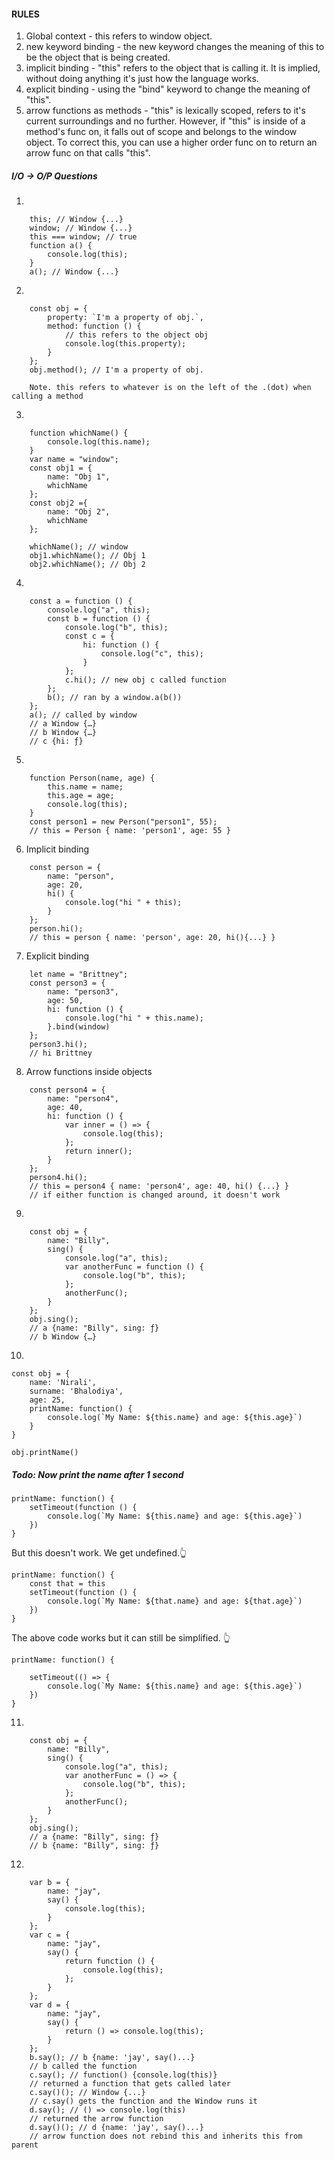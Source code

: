
####    ******RULES******
1. Global context - this refers to window object.
2.  new keyword binding - the new keyword changes the meaning of this to be the object that is being created.
3. implicit binding - "this" refers to the object that is calling it. It is implied, without doing anything it's just how the language works.
4. explicit binding - using the "bind" keyword to change the meaning of "this".
5. arrow functions as methods - "this" is lexically scoped, refers to it's current
        surroundings and no further. However, if "this" is inside of a method's func on, it
        falls out of scope and belongs to the window object. To correct this, you can use a
        higher order func on to return an arrow func on that calls "this".

##### I/O -> O/P Questions

1.  
```
    this; // Window {...}
    window; // Window {...}
    this === window; // true
    function a() {
        console.log(this);
    }
    a(); // Window {...}
```

2. 
```
    const obj = {
        property: `I'm a property of obj.`,
        method: function () {
            // this refers to the object obj
            console.log(this.property);
        }
    };
    obj.method(); // I'm a property of obj.

    Note. this refers to whatever is on the left of the .(dot) when calling a method
```

3.
```
    function whichName() {
        console.log(this.name);
    }
    var name = "window";
    const obj1 = {
        name: "Obj 1",
        whichName
    };
    const obj2 ={
        name: "Obj 2",
        whichName
    };

    whichName(); // window
    obj1.whichName(); // Obj 1
    obj2.whichName(); // Obj 2
```

4.
```
    const a = function () {
        console.log("a", this);
        const b = function () {
            console.log("b", this);
            const c = {
                hi: function () {
                    console.log("c", this);
                }
            };
            c.hi(); // new obj c called function
        };
        b(); // ran by a window.a(b())
    };
    a(); // called by window
    // a Window {…}
    // b Window {…}
    // c {hi: ƒ}
```

5.
```
    function Person(name, age) {
        this.name = name;
        this.age = age;
        console.log(this);
    }
    const person1 = new Person("person1", 55);
    // this = Person { name: 'person1', age: 55 }
```

6. Implicit binding
```
    const person = {
        name: "person",
        age: 20,
        hi() {
            console.log("hi " + this);
        }
    };
    person.hi();
    // this = person { name: 'person', age: 20, hi(){...} }
```

7.  Explicit binding
```
    let name = "Brittney";
    const person3 = {
        name: "person3",
        age: 50,
        hi: function () {
            console.log("hi " + this.name);
        }.bind(window)
    };
    person3.hi();
    // hi Brittney
```    

8. Arrow functions inside objects
```
    const person4 = {
        name: "person4",
        age: 40,
        hi: function () {
            var inner = () => {
                console.log(this);
            };
            return inner();
        }
    };
    person4.hi();
    // this = person4 { name: 'person4', age: 40, hi() {...} }
    // if either function is changed around, it doesn't work
```

9. 
```    
    const obj = {
        name: "Billy",
        sing() {
            console.log("a", this);
            var anotherFunc = function () {
                console.log("b", this);
            };
            anotherFunc();
        }
    };
    obj.sing();
    // a {name: "Billy", sing: ƒ}
    // b Window {…}
```

10. 
```
const obj = {
    name: 'Nirali',
    surname: 'Bhalodiya',
    age: 25,
    printName: function() {
        console.log(`My Name: ${this.name} and age: ${this.age}`)
    }
}

obj.printName()
```

#####  Todo:  Now print the name after 1 second

    printName: function() {
        setTimeout(function () {
            console.log(`My Name: ${this.name} and age: ${this.age}`)
        })
    }
But this doesn't work. We get undefined.👆

    printName: function() {
        const that = this
        setTimeout(function () {
            console.log(`My Name: ${that.name} and age: ${that.age}`)
        })
    }

The above code works but it can still be simplified. 👆

    printName: function() {

        setTimeout(() => {
            console.log(`My Name: ${this.name} and age: ${this.age}`)
        })
    }

11.
```
    const obj = {
        name: "Billy",
        sing() {
            console.log("a", this);
            var anotherFunc = () => {
                console.log("b", this);
            };
            anotherFunc();
        }
    };
    obj.sing();
    // a {name: "Billy", sing: ƒ}
    // b {name: "Billy", sing: ƒ}
```

12.
```
    var b = {
        name: "jay",
        say() {
            console.log(this);
        }
    };
    var c = {
        name: "jay",
        say() {
            return function () {
                console.log(this);
            };
        }
    };
    var d = {
        name: "jay",
        say() {
            return () => console.log(this);
        }
    };
    b.say(); // b {name: 'jay', say()...}
    // b called the function
    c.say(); // function() {console.log(this)}
    // returned a function that gets called later
    c.say()(); // Window {...}
    // c.say() gets the function and the Window runs it
    d.say(); // () => console.log(this)
    // returned the arrow function
    d.say()(); // d {name: 'jay', say()...}
    // arrow function does not rebind this and inherits this from parent
```